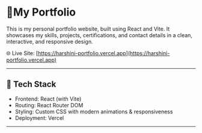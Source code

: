 # 💼My Portfolio

This is my personal portfolio website, built using React and Vite. It showcases my skills, projects, certifications, and contact details in a clean, interactive, and responsive design.

🌐 Live Site: [https://harshini-portfolio.vercel.app](https://harshini-portfolio.vercel.app)

---

## 🚀 Tech Stack

- Frontend: React (with Vite)
- Routing: React Router DOM
- Styling: Custom CSS with modern animations & responsiveness
- Deployment: Vercel

---
